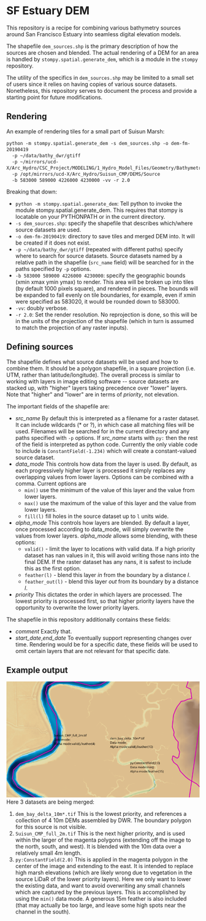 # SF Estuary DEM

This repository is a recipe for combining various bathymetry sources
around San Francisco Estuary into seamless digital elevation models.

The shapefile `dem_sources.shp` is the primary description of how
the sources are chosen and blended.  The actual rendering of a DEM for
an area is handled by `stompy.spatial.generate_dem`, which is a module
in the `stompy` repository.

The utility of the specifics in `dem_sources.shp` may be limited to
a small set of users since it relies on having copies of various 
source datasets.  Nonetheless, this repository serves to document
the process and provide a starting point for future modifications.

## Rendering

An example of rendering tiles for a small part of Suisun Marsh:

```
python -m stompy.spatial.generate_dem -s dem_sources.shp -o dem-fm-20190419 
  -p ~/data/bathy_dwr/gtiff
  -p ~/mirrors/ucd-X/Arc_Hydro/CSC_Project/MODELING/1_Hydro_Model_Files/Geometry/Bathymetry_Tiles/NDelta_hydro_2m_v4 
  -p /opt/mirrors/ucd-X/Arc_Hydro/Suisun_CMP/DEMS/Source 
  -b 583000 589000 4226000 4230000 -vv -r 2.0
```   

Breaking that down:
  - `python -m stompy.spatial.generate_dem`: Tell python to invoke the module stompy.spatial.generate_dem.
    This requires that stompy is locatable on your PYTHONPATH or in the current directory.
  - `-s dem_sources.shp`: specify the shapefile that describes which/where source datasets are used.
  - `-o dem-fm-20190419`: directory to save tiles and merged DEM into.  It will be created if it does not exist.
  - `-p ~/data/bathy_dwr/gtiff` (repeated with different paths) specify where to search for source datasets. 
    Source datasets named by a relative path in the shapefile (`src_name` field) will be searched for in the paths 
    specified by `-p` options.
  - `-b 583000 589000 4226000 4230000`: specify the geographic bounds (xmin xmax ymin ymax) to render. This
    area will be broken up into tiles
    (by default 1000 pixels square), and rendered in pieces.  The bounds will be expanded to fall evenly on tile 
    boundaries, for example, even if xmin were specified as 583020, it would be rounded down to 583000.
  - `-vv`: doubly verbose.
  - `-r 2.0`: Set the render resolution. No reprojection is done, so this will be in the units of the projection 
    of the shapefile (which in turn is assumed to match the projection of any raster inputs).
    
## Defining sources
 
The shapefile defines what source datasets will be used and how to combine them.  It should be a polygon shapefile, in a square projection (i.e. UTM, rather than latitude/longitude).  The overall process is similar to working with layers
in image editing software -- source datasets are stacked up, with "higher" layers taking precedence over "lower" layers.
Note that "higher" and "lower" are in terms of _priority_, not elevation.

The important fields of the shapefile are:

 - _src_name_ By default this is interpreted as a filename for a raster dataset.  It can include wildcards (* or ?), 
  in which case all matching files will be used.  Filenames will be searched for in the current directory and any 
  paths specified with `-p` options.  If _src_name_ starts with `py:` then the rest of the field is interpreted
  as python code.  Currently the only viable code to include is `ConstantField(-1.234)` which will create a 
  constant-valued source dataset.
 - _data_mode_ This controls how data from the layer is used. By default, as each progressively higher layer is processed
  it simply replaces any overlapping values from lower layers.  Options can
  be combined with a comma. Current options are 
   - `min()` use the minimum of the value of this layer and the value from lower layers.
   - `max()` use the maximum of the value of this layer and the value from lower layers.
   - `fill(l)` fill holes in the source dataset up to `l` units wide.
 - _alpha_mode_ This controls how layers are blended. By default a layer, once processed according to data_mode, will
   simply overwrite the values from lower layers.  _alpha_mode_ allows some blending, with these options:
   - `valid()` - limit the layer to locations with valid data. If a high priority dataset has nan values in it, this
     will avoid writing those nans into the final DEM.  If the raster dataset has any nans, it is safest to include this
     as the first option.
   - `feather(l)` - blend this layer _in_ from the boundary by a distance _l_.
   - `feather_out(l)` - blend this layer _out_ from its boundary by a distance _l_.
 - _priority_  This dictates the order in which layers are processed.  The lowest priority is processed first, so that
   higher priority layers have the opportunity to overwrite the lower priority layers.
 
The shapefile in this repository additionally contains these fields:

 - _comment_  Exactly that.
 - _start_date_,_end_date_ To eventually support representing changes over time.  Rendering would be for
  a specific date, these fields will be used to omit certain layers that are not relevant for that
  specific date.
  
## Example output
<img src="docs/sample-marsh.png" width="600"> 
Here 3 datasets are being merged:

 1. `dem_bay_delta_10m*.tif` This is the lowest priority, and references a collection of 4 10m DEMs assembled
    by DWR.  The boundary polygon for this source is not visible.
 2. `Suisun_CMP_full_2m.tif` This is the next higher priority, and is used within the larger of the magenta
    polygons (extending off the image to the north, south, and west).  It is blended with the 10m data over
    a relatively small 4m length.
 3. `py:ConstantField(2.0)` This is applied in the magenta polygon in the center of the image and extending 
    to the east.  It is intended to replace high marsh elevations (which are likely wrong due to vegetation
    in the source LiDaR of the lower priority layers).  Here we only want to lower the existing data, and
    want to avoid overwriting any small channels which are captured by the previous layers.  This is 
    accomplished by using the `min()` data mode. A generous 15m feather is also included (that may actually be
    too large, and leave some high spots near the channel in the south).
    
 

